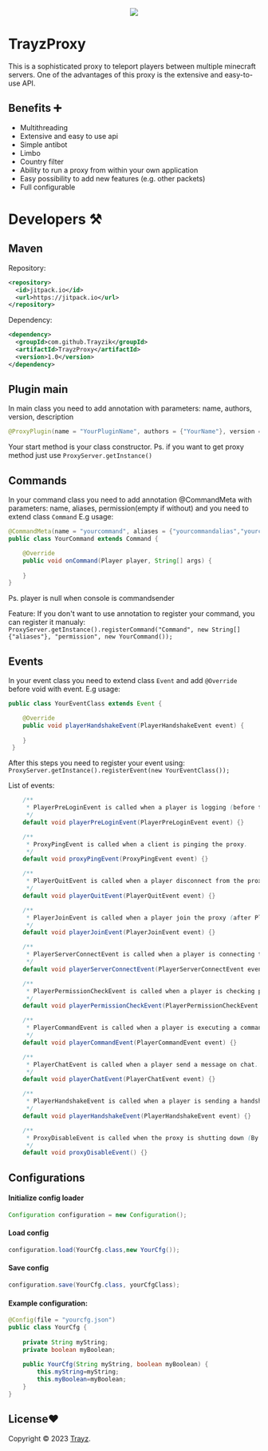 <p align="center">
  <img src="https://img.shields.io/badge/Made%20with-Java-1f425f.svg?style=flat-square"/>
</p>

# TrayzProxy
This is a sophisticated proxy to teleport players between multiple minecraft servers. One of the advantages of this proxy is the extensive and easy-to-use API.

## Benefits ➕

- Multithreading
- Extensive and easy to use api
- Simple antibot
- Limbo
- Country filter
- Ability to run a proxy from within your own application
- Easy possibility to add new features (e.g. other packets)
- Full configurable

# Developers ⚒

## Maven
Repository:
```xml
<repository>
  <id>jitpack.io</id>
  <url>https://jitpack.io</url>
</repository>
  ```
Dependency:
```xml
<dependency>
  <groupId>com.github.Trayzik</groupId>
  <artifactId>TrayzProxy</artifactId>
  <version>1.0</version>
</dependency>
  ```

## Plugin main
In main class you need to add annotation with parameters: name, authors, version, description
```java
@ProxyPlugin(name = "YourPluginName", authors = {"YourName"}, version = "VersionOfPlugin",description = "Description of plugin") 
```
Your start method is your class constructor.
Ps. if you want to get proxy method just use ``ProxyServer.getInstance()``
## Commands
In your command class you need to add annotation @CommandMeta with parameters: name, aliases, permission(empty if without) and you need to extend class `Command`
E.g usage:
```java
@CommandMeta(name = "yourcommand", aliases = {"yourcommandalias","yourcommandalias2"}, permission = "")
public class YourCommand extends Command {

    @Override
    public void onCommand(Player player, String[] args) {
    
    }
}
```
Ps. player is null when console is commandsender

Feature:
If you don't want to use annotation to register your command, you can register it manualy:
``ProxyServer.getInstance().registerCommand("Command", new String[]{"aliases"}, "permission", new YourCommand());``
## Events
In your event class you need to extend class `Event` and add `@Override` before void with event. 
E.g usage:
```java
public class YourEventClass extends Event {

    @Override
    public void playerHandshakeEvent(PlayerHandshakeEvent event) {
      
    }
 }
```
After this steps you need to register your event using: ``ProxyServer.getInstance().registerEvent(new YourEventClass());``

List of events:
```java
    /**
     * PlayerPreLoginEvent is called when a player is logging (before the player is fully connected).
     */
    default void playerPreLoginEvent(PlayerPreLoginEvent event) {}

    /**
     * ProxyPingEvent is called when a client is pinging the proxy.
     */
    default void proxyPingEvent(ProxyPingEvent event) {}

    /**
     * PlayerQuitEvent is called when a player disconnect from the proxy.
     */
    default void playerQuitEvent(PlayerQuitEvent event) {}

    /**
     * PlayerJoinEvent is called when a player join the proxy (after PlayerPreLoginEvent).
     */
    default void playerJoinEvent(PlayerJoinEvent event) {}

    /**
     * PlayerServerConnectEvent is called when a player is connecting to a server.
     */
    default void playerServerConnectEvent(PlayerServerConnectEvent event) {}

    /**
     * PlayerPermissionCheckEvent is called when a player is checking permission.
     */
    default void playerPermissionCheckEvent(PlayerPermissionCheckEvent event) {}

    /**
     * PlayerCommandEvent is called when a player is executing a command.
     */
    default void playerCommandEvent(PlayerCommandEvent event) {}

    /**
     * PlayerChatEvent is called when a player send a message on chat.
     */
    default void playerChatEvent(PlayerChatEvent event) {}

    /**
     * PlayerHandshakeEvent is called when a player is sending a handshake (Only login, this event is called before PlayerPreLoginEvent).
     */
    default void playerHandshakeEvent(PlayerHandshakeEvent event) {}

    /**
     * ProxyDisableEvent is called when the proxy is shutting down (By end command).
     */
    default void proxyDisableEvent() {}
   ```
## Configurations
#### Initialize config loader
```java
Configuration configuration = new Configuration();
```

#### Load config
```java
configuration.load(YourCfg.class,new YourCfg());
```

#### Save config
```java
configuration.save(YourCfg.class, yourCfgClass);
```

#### Example configuration:
```java
@Config(file = "yourcfg.json")
public class YourCfg {
    
    private String myString;
    private boolean myBoolean;
    
    public YourCfg(String myString, boolean myBoolean) {
        this.myString=myString;
        this.myBoolean=myBoolean;
    }
}
```

## License❤️

Copyright © 2023 [Trayz](https://github.com/Trayzik).<br />
